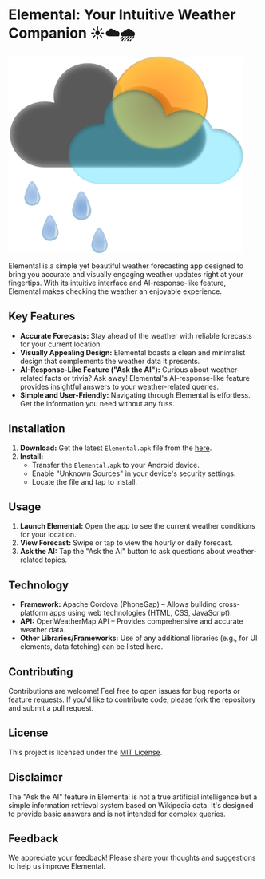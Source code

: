 # Elemental: Your Intuitive Weather Companion ☀️☁️🌧️

![Elemental-logo](https://raw.githubusercontent.com/TheGoodUser/Elemental/main/ss-n-mp4/elemental-logo.png)  

Elemental is a simple yet beautiful weather forecasting app designed to bring you accurate and visually engaging weather updates right at your fingertips. With its intuitive interface and AI-response-like feature, Elemental makes checking the weather an enjoyable experience.

## Key Features

*   **Accurate Forecasts:** Stay ahead of the weather with reliable forecasts for your current location.
*   **Visually Appealing Design:** Elemental boasts a clean and minimalist design that complements the weather data it presents.
*   **AI-Response-Like Feature ("Ask the AI"):** Curious about weather-related facts or trivia? Ask away! Elemental's AI-response-like feature provides insightful answers to your weather-related queries.
*   **Simple and User-Friendly:**  Navigating through Elemental is effortless. Get the information you need without any fuss.

## Installation

1.  **Download:** Get the latest `Elemental.apk` file from the [here](https://github.com/TheGoodUser/Elemental/tree/main/downloads).
2.  **Install:**
    *   Transfer the `Elemental.apk` to your Android device.
    *   Enable "Unknown Sources" in your device's security settings.
    *   Locate the file and tap to install.

## Usage

1.  **Launch Elemental:** Open the app to see the current weather conditions for your location.
2.  **View Forecast:** Swipe or tap to view the hourly or daily forecast.
3.  **Ask the AI:** Tap the "Ask the AI" button to ask questions about weather-related topics.

## Technology

*   **Framework:** Apache Cordova (PhoneGap) – Allows building cross-platform apps using web technologies (HTML, CSS, JavaScript).
*   **API:** OpenWeatherMap API – Provides comprehensive and accurate weather data.
*   **Other Libraries/Frameworks:**  Use of any additional libraries (e.g., for UI elements, data fetching) can be listed here.

## Contributing

Contributions are welcome! Feel free to open issues for bug reports or feature requests. If you'd like to contribute code, please fork the repository and submit a pull request.

## License

This project is licensed under the [MIT License](LICENSE).

## Disclaimer

The "Ask the AI" feature in Elemental is not a true artificial intelligence but a simple information retrieval system based on Wikipedia data. It's designed to provide basic answers and is not intended for complex queries.

## Feedback

We appreciate your feedback! Please share your thoughts and suggestions to help us improve Elemental.
